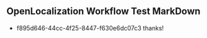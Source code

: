 ## OpenLocalization Workflow Test MarkDown
* f895d646-44cc-4f25-8447-f630e6dc07c3 
thanks!<!--HONumber=Mar16_HO2-->
